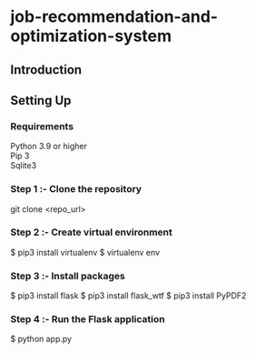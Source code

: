 # job-recommendation-and-optimization-system

## Introduction

## Setting Up
### Requirements
Python 3.9 or higher<br>
Pip 3<br>
Sqlite3<br>

### Step 1 :- Clone the repository
git clone <repo_url>

### Step 2 :- Create virtual environment
$ pip3 install virtualenv
$ virtualenv env

### Step 3 :- Install packages
$ pip3 install flask
$ pip3 install flask_wtf
$ pip3 install PyPDF2

### Step 4 :- Run the Flask application
$ python app.py
